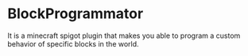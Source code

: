 # BlockProgrammator

It is a minecraft spigot plugin that makes you able to program a custom behavior of specific blocks in the world.
